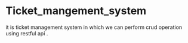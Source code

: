 # Ticket_mangement_system
it is ticket management system in which we can perform crud operation using restful api .
